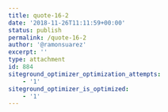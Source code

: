 ```yaml
---
title: quote-16-2
date: '2018-11-26T11:11:59+00:00'
status: publish
permalink: /quote-16-2
author: '@ramonsuarez'
excerpt: ''
type: attachment
id: 884
siteground_optimizer_optimization_attempts:
    - '1'
siteground_optimizer_is_optimized:
    - '1'
---
```

<!DOCTYPE html PUBLIC "-//W3C//DTD HTML 4.0 Transitional//EN" "http://www.w3.org/TR/REC-html40/loose.dtd">
<?xml encoding="UTF-8">
